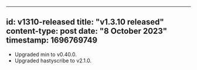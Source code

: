 -----
id: v1310-released
title: "v1.3.10 released"
content-type: post
date: "8 October 2023"
timestamp: 1696769749
-----
* Upgraded min to v0.40.0.
* Upgraded hastyscribe to v2.1.0.

